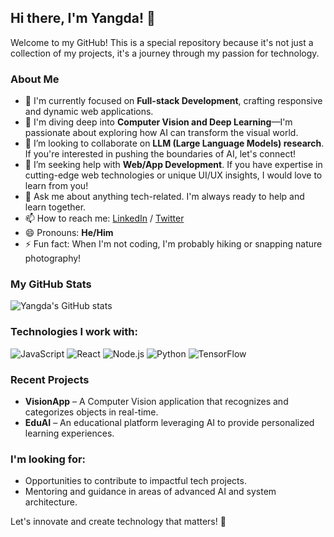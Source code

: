 ## Hi there, I'm Yangda! 👋

Welcome to my GitHub! This is a special repository because it's not just a collection of my projects, it's a journey through my passion for technology.

### About Me

- 🔭 I'm currently focused on **Full-stack Development**, crafting responsive and dynamic web applications.
- 🌱 I'm diving deep into **Computer Vision and Deep Learning**—I'm passionate about exploring how AI can transform the visual world.
- 👯 I’m looking to collaborate on **LLM (Large Language Models) research**. If you're interested in pushing the boundaries of AI, let's connect!
- 🤔 I’m seeking help with **Web/App Development**. If you have expertise in cutting-edge web technologies or unique UI/UX insights, I would love to learn from you!
- 💬 Ask me about anything tech-related. I'm always ready to help and learn together.
- 📫 How to reach me: [LinkedIn](https://www.linkedin.com/in/yyangdaa) / [Twitter](https://twitter.com/yyangdaa)
- 😄 Pronouns: **He/Him**
- ⚡ Fun fact: When I'm not coding, I'm probably hiking or snapping nature photography!

### My GitHub Stats

![Yangda's GitHub stats](https://github-readme-stats.vercel.app/api?username=yyangdaa&show_icons=true&theme=radical)

### Technologies I work with:

![JavaScript](https://img.shields.io/badge/-JavaScript-black?style=flat-square&logo=javascript)
![React](https://img.shields.io/badge/-React-black?style=flat-square&logo=react)
![Node.js](https://img.shields.io/badge/-Node.js-black?style=flat-square&logo=node.js)
![Python](https://img.shields.io/badge/-Python-black?style=flat-square&logo=Python)
![TensorFlow](https://img.shields.io/badge/-TensorFlow-black?style=flat-square&logo=TensorFlow)

### Recent Projects

- **VisionApp** – A Computer Vision application that recognizes and categorizes objects in real-time.
- **EduAI** – An educational platform leveraging AI to provide personalized learning experiences.

### I'm looking for:

- Opportunities to contribute to impactful tech projects.
- Mentoring and guidance in areas of advanced AI and system architecture.

Let's innovate and create technology that matters! 🚀

